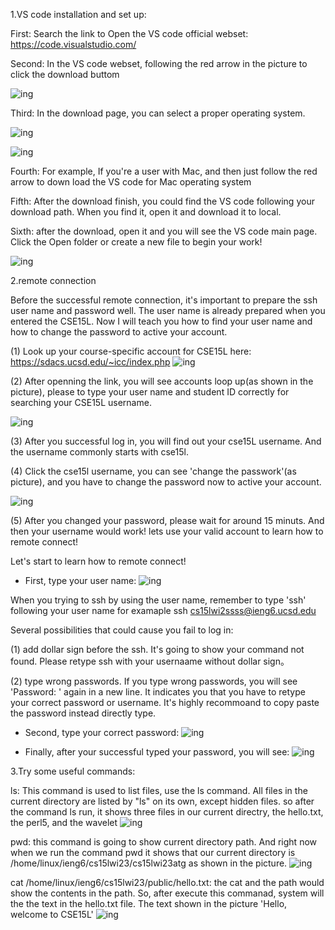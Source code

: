1.VS code installation and set up:

First: Search the link to Open the VS code official webset: https://code.visualstudio.com/

Second: In the VS code webset, following the red arrow in the picture to click the download buttom

![ing](1.png)

Third: In the download page, you can select a proper operating system.

![ing](2.png)

![ing](3.png)

Fourth: For example, If you're a user with Mac, and then just follow the red arrow to down load the VS code for Mac operating system

Fifth: After the download finish, you could find the VS code following your download path. When you find it, open it and download it to local.

Sixth: after the download, open it and you will see the VS code main page. Click the Open folder or create a new file to begin your work!

![ing](b.png)


2.remote connection

Before the successful remote connection, it's important to prepare the ssh user name and password well.
The user name is already prepared when you entered the CSE15L. Now I will teach you how to find your 
user name and how to change the password to active your account.

(1) Look up your course-specific account for CSE15L here:
https://sdacs.ucsd.edu/~icc/index.php
![ing](4.png)

(2) After openning the link, you will see accounts loop up(as shown in the picture), please to type your user name and student ID correctly 
for searching your CSE15L username.

![ing](5.png)

(3) After you successful log in, you will find out your cse15L username. And the username commonly starts with cse15l.

(4) Click the cse15l username, you can see 'change the passwork'(as picture), and you have to change the password now to active your account.

![ing](6.png)

(5) After you changed your password, please wait for around 15 minuts. And then your username would work! lets use your valid account to learn how
to remote connect! 

Let's start to learn how to remote connect!

- First, type your user name:
![ing](c.png)

When you trying to ssh by using the user name, remember to type 'ssh' following your user name for examaple ssh cs15lwi2ssss@ieng6.ucsd.edu

Several possibilities that could cause you fail to log in:

(1) add dollar sign before the ssh. It's going to show your command not found. Please retype ssh with your usernaame without dollar sign。

(2) type wrong passwords. If you type wrong passwords, you will see 'Password: ' again in a new line. It indicates you that you have to retype your 
correct password or username. It's highly recommoand to copy paste the password instead directly type.

- Second, type your correct password:
![ing](d.png)

- Finally, after your successful typed your password, you will see:
![ing](e.png)

3.Try some useful commands:

ls: This command is used to list files, use the ls command. 
All files in the current directory are listed by "ls" on its own, except hidden files.
so after the command ls run, it shows three files in our current directry, the hello.txt, the perl5, and the wavelet
![ing](7.png)

pwd: this command is going to show current directory path. And right now when we run the command pwd
it shows that our current directory is /home/linux/ieng6/cs15lwi23/cs15lwi23atg as shown in the picture.
![ing](8.png)

cat /home/linux/ieng6/cs15lwi23/public/hello.txt:
the cat and the path would show the contents in the path.
So, after execute this commanad, system will the the text in the hello.txt file. The text shown in the picture 'Hello, welcome to CSE15L'
![ing](aa.png)
